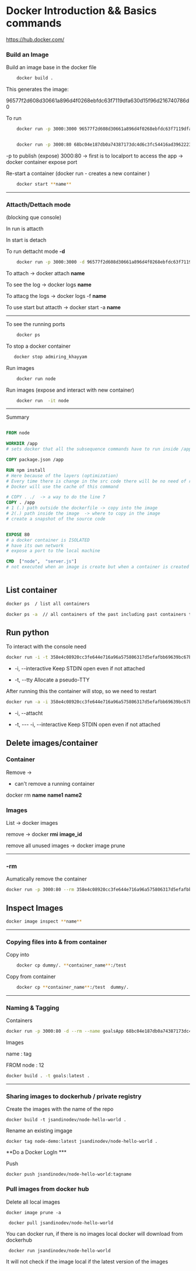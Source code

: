 # Docker Introduction && Basics commands


https://hub.docker.com/


### Build an Image
Build an image base in the docker file
```bash
    docker build .
```

This generates the image:

96577f2d608d30661a896d4f0268ebfdc63f7119dfa630d15f96d216740786d0


To run 
```bash
    docker run -p 3000:3000 96577f2d608d30661a896d4f0268ebfdc63f7119dfa630d15f96d216740786d0


    docker run -p 3000:80 68bc04e187db0a74387173dc4d6c3fc54416ad3962223dc9e20b3689c61c457c
```
-p to publish (expose)
3000:80 -> first is to localport to access the app
          -> docker container expose port

Re-start a container (docker run - creates a new container )
```bash
    docker start **name**
```
---
### Attacth/Dettach mode
(blocking que console)

In run is attacth

In start is detach


To run dettacht mode **-d**
```bash
    docker run -p 3000:3000 -d 96577f2d608d30661a896d4f0268ebfdc63f7119dfa630d15f96d216740786d0
```

To attach -> docker attach **name**

To see the log -> docker logs **name**

To attacg the logs -> docker logs -f **name**

To use start but attacth -> docker start -a **name**

----

To see the running ports 
```bash
    docker ps
```

To stop a docker container
```bash
   docker stop admiring_khayyam
```


Run images 
```bash
    docker run node
```

Run images (expose and interact with new container)
```bash
    docker run  -it node
```



---

Summary 
```dockerfile

FROM node  

WORKDIR /app 
# sets docker that all the subsequence commands have to run inside /app folder

COPY package.json /app

RUN npm install
# Here because of the layers (optimization)
# Every time there is change in the src code there will be no need of run again npm install
# Docker will use the cache of this command

# COPY . ./  -> a way to do the line 7
COPY . /app
# 1 (.) path outside the dockerfile -> copy into the image
# 2(.) path inside the image  -> where to copy in the image
# create a snapshot of the source code


EXPOSE 80
# a docker container is ISOLATED 
# have its own network
# expose a port to the local machine

CMD  ["node",  "server.js"]
# not executed when an image is create but when a container is created



```

## List container
```bash
docker ps  / list all containers 

docker ps -a  // all containers of the past including past containers that are not runnig any more

```

## Run python

To interact with the console need

```bash
docker run -i -t 358e4c08920cc3fe644e716a96a575806317d5efafbb69639bc67b5d4a1bb917
```

- -i, --interactive                      Keep STDIN open even if not attached

- -t, --tty                              Allocate a pseudo-TTY

After running this the container will stop, so we need to restart

```bash
docker run -a -i 358e4c08920cc3fe644e716a96a575806317d5efafbb69639bc67b5d4a1bb917
```

- -i, --attacht

- -t, --- -i, --interactive                      Keep STDIN open even if not attached


## Delete images/container


### Container 

Remove ->

* can't remove a running container

docker rm **name** **name1** **name2**


### Images

List -> docker images

remove -> docker **rmi** **image_id**

remove all unused images -> docker image prune


---
### -rm

Aumatically remove the container 

```bash
docker run -p 3000:80 --rm 358e4c08920cc3fe644e716a96a575806317d5efafbb69639bc67b5d4a1bb917
```

## Inspect Images

```bash
docker image inspect **name**
```

---
### Copying files into & from container


Copy into
```bash
    docker cp dummy/. **container_name**:/test 
```


Copy from container
```bash
    docker cp **container_name**:/test  dummy/. 
```

---

### Naming & Tagging

Containers

```bash
docker run -p 3000:80 -d --rm --name goalsApp 68bc04e187db0a74387173dc4d6c3fc54416ad3962223dc9e20b3689c61c457c
```
Images

name : tag

FROM node : 12

```bash
docker build . -t goals:latest . 
```

---


### Sharing images to dockerhub / private registry

Create the images with the name of the repo

```shell
docker build -t jsandinodev/node-hello-world .
```

Rename an existing imgage
```shell
docker tag node-demo:latest jsandinodev/node-hello-world .
```
**Do a Docker LogIn ***

Push 
```shell
docker push jsandinodev/node-hello-world:tagname
```

### Pull images from docker hub

Delete all local images
```shell
docker image prune -a
```

```shell
 docker pull jsandinodev/node-hello-world
```

You can docker run, if there is no images local docker will download from dockerhub
```shell
 docker run jsandinodev/node-hello-world
```

It will not check if the image local if the latest version of the images